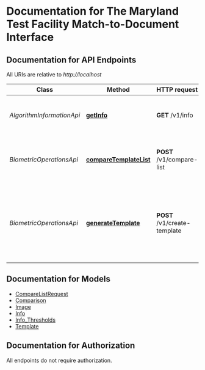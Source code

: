 # Documentation for The Maryland Test Facility Match-to-Document Interface

<a name="documentation-for-api-endpoints"></a>
## Documentation for API Endpoints

All URIs are relative to *http://localhost*

| Class | Method | HTTP request | Description |
|------------ | ------------- | ------------- | -------------|
| *AlgorithmInformationApi* | [**getInfo**](Apis/AlgorithmInformationApi.md#getinfo) | **GET** /v1/info | Returns basic information for the algorithm. |
| *BiometricOperationsApi* | [**compareTemplateList**](Apis/BiometricOperationsApi.md#comparetemplatelist) | **POST** /v1/compare-list | Compare a single template to a list of target templates. |
*BiometricOperationsApi* | [**generateTemplate**](Apis/BiometricOperationsApi.md#generatetemplate) | **POST** /v1/create-template | Generate a template from the provided facial biometric sample or the identity document image. |


<a name="documentation-for-models"></a>
## Documentation for Models

 - [CompareListRequest](./Models/CompareListRequest.md)
 - [Comparison](./Models/Comparison.md)
 - [Image](./Models/Image.md)
 - [Info](./Models/Info.md)
 - [Info_Thresholds](./Models/Info_Thresholds.md)
 - [Template](./Models/Template.md)


<a name="documentation-for-authorization"></a>
## Documentation for Authorization

All endpoints do not require authorization.
